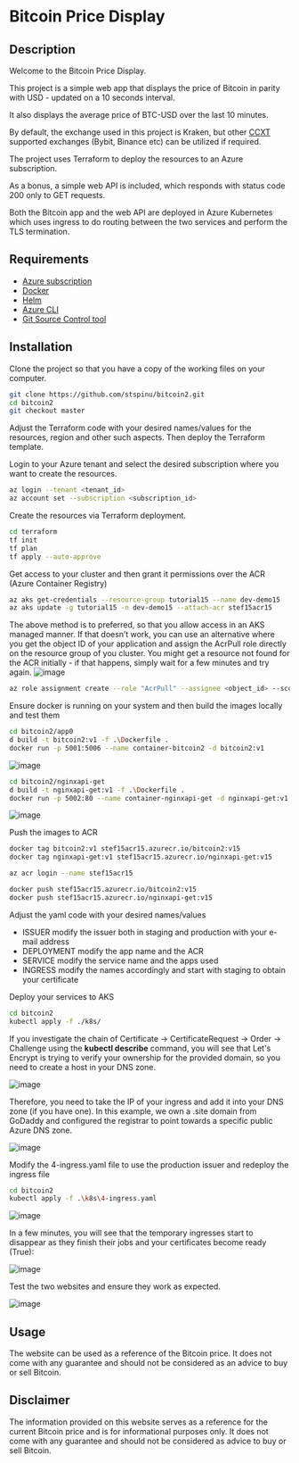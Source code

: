 # Bitcoin Price Display


## Description

Welcome to the Bitcoin Price Display.

This project is a simple web app that displays the price of Bitcoin in parity with USD - updated on a 10 seconds interval.

It also displays the average price of BTC-USD over the last 10 minutes. 

By default, the exchange used in this project is Kraken, but other [CCXT](https://github.com/ccxt-net/ccxt.net) supported exchanges (Bybit, Binance etc) can be utilized if required. 

The project uses Terraform to deploy the resources to an Azure subscription. 

As a bonus, a simple web API is included, which responds with status code 200 only to GET requests.

Both the Bitcoin app and the web API are deployed in Azure Kubernetes which uses ingress to do routing between the two services and perform the TLS termination. 

## Requirements
- [Azure subscription](https://learn.microsoft.com/en-us/azure/azure-portal/get-subscription-tenant-id)
- [Docker](https://docs.docker.com/engine/install/)
- [Helm](https://helm.sh/docs/intro/install/)
- [Azure CLI](https://learn.microsoft.com/en-us/cli/azure/install-azure-cli)
- [Git Source Control tool](https://git-scm.com/)


## Installation

Clone the project so that you have a copy of the working files on your computer.

```bash
git clone https://github.com/stspinu/bitcoin2.git
cd bitcoin2
git checkout master
```
Adjust the Terraform code with your desired names/values for the resources, region and other such aspects. Then deploy the Terraform template. 

Login to your Azure tenant and select the desired subscription where you want to create the resources.


```bash
az login --tenant <tenant_id>
az account set --subscription <subscription_id>
```
Create the resources via Terraform deployment.

```bash
cd terraform
tf init
tf plan
tf apply --auto-approve
```

Get access to your cluster and then grant it permissions over the ACR (Azure Container Registry)

```bash
az aks get-credentials --resource-group tutorial15 --name dev-demo15
az aks update -g tutorial15 -n dev-demo15 --attach-acr stef15acr15
```
The above method is to preferred, so that you allow access in an AKS managed manner. If that doesn’t work, you can use an alternative where you get the object ID of your application and assign the AcrPull role directly on the resource group of you cluster. You might get a resource not found for the ACR initially - if that happens, simply wait for a few minutes and try again. 
![image](https://github.com/stspinu/bitcoin2/assets/46924453/c7e23efb-87be-456c-a3d7-d5f73775c6a4)


```bash
az role assignment create --role "AcrPull" --assignee <object_id> --scope /subscriptions/<subscription_id>/resourceGroups/tutorial15-dev-demo15
```
Ensure docker is running on your system and then build the images locally and test them

```bash
cd bitcoin2/app0
d build -t bitcoin2:v1 -f .\Dockerfile .
docker run -p 5001:5006 --name container-bitcoin2 -d bitcoin2:v1
```
![image](https://github.com/stspinu/bitcoin2/assets/46924453/4b9de191-755d-4699-bd49-c99a41eadbfc)


```bash
cd bitcoin2/nginxapi-get
d build -t nginxapi-get:v1 -f .\Dockerfile .
docker run -p 5002:80 --name container-nginxapi-get -d nginxapi-get:v1
```
![image](https://github.com/stspinu/bitcoin2/assets/46924453/7322fc98-c98c-4d3e-bce3-8608e64921c1)

Push the images to ACR

```bash
docker tag bitcoin2:v1 stef15acr15.azurecr.io/bitcoin2:v15
docker tag nginxapi-get:v1 stef15acr15.azurecr.io/nginxapi-get:v15

az acr login --name stef15acr15

docker push stef15acr15.azurecr.io/bitcoin2:v15
docker push stef15acr15.azurecr.io/nginxapi-get:v15
```
Adjust the yaml code with your desired names/values
- ISSUER modify the issuer both in staging and production with your e-mail address
- DEPLOYMENT modify the app name and the ACR
- SERVICE modify the service name and the apps used
- INGRESS modify the names accordingly and start with staging to obtain your certificate
	

Deploy your services to AKS

```bash
cd bitcoin2
kubectl apply -f ./k8s/
```
If you investigate the chain of Certificate -> CertificateRequest -> Order -> Challenge using the __kubectl describe__ command, you will see that Let's Encrypt is trying to verify your ownership for the provided domain, so you need to create a host in your DNS zone. 

![image](https://github.com/stspinu/bitcoin2/assets/46924453/882fa0ea-6d74-4302-b372-8a218cf97a18)


Therefore, you need to take the IP of your ingress and add it into your DNS zone (if you have one). In this example, we own a .site domain from GoDaddy and configured the registrar to point towards a specific public Azure DNS zone.

![image](https://github.com/stspinu/bitcoin2/assets/46924453/33e43e9f-75a0-4a4f-97a5-47e67a7519a2)


Modify the 4-ingress.yaml file to use the production issuer and redeploy the ingress file


```bash
cd bitcoin2
kubectl apply -f .\k8s\4-ingress.yaml
```

![image](https://github.com/stspinu/bitcoin2/assets/46924453/df6a807f-26b3-4557-b3f0-0eb5b6d3351b)


In a few minutes, you will see that the temporary ingresses start to disappear as they finish their jobs and your certificates become ready (True):

![image](https://github.com/stspinu/bitcoin2/assets/46924453/4350169d-44e3-41bf-8d84-d7e233d81612)


Test the two websites and ensure they work as expected. 

![image](https://github.com/stspinu/bitcoin2/assets/46924453/02497b73-8777-40fe-823f-7169eb5f286e)

## Usage
The website can be used as a reference of the Bitcoin price. It does not come with any guarantee and should not be considered as an advice to buy or sell Bitcoin. 

## Disclaimer
The information provided on this website serves as a reference for the current Bitcoin price and is for informational purposes only. It does not come with any guarantee and should not be considered as advice to buy or sell Bitcoin.


